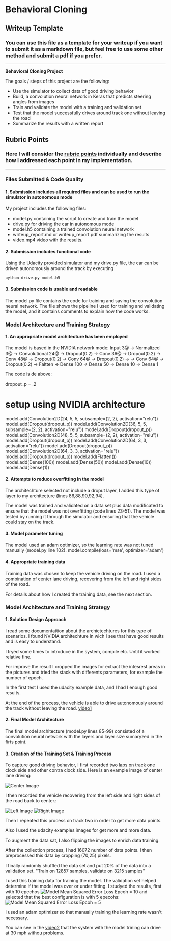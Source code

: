 # **Behavioral Cloning** 

## Writeup Template

### You can use this file as a template for your writeup if you want to submit it as a markdown file, but feel free to use some other method and submit a pdf if you prefer.

---

**Behavioral Cloning Project**

The goals / steps of this project are the following:
* Use the simulator to collect data of good driving behavior
* Build, a convolution neural network in Keras that predicts steering angles from images
* Train and validate the model with a training and validation set
* Test that the model successfully drives around track one without leaving the road
* Summarize the results with a written report


[//]: # (Image References)

[image1]: ./images_out/center.jpg "Center Image"
[image2]: ./images_out/left.jpg "Left Image"
[image3]: ./images_out/right.jpg "Right Image"
[image4]: ./images_out/estudio.PNG "Model Mean Squared Error Loss Epcoh = 10"
[image5]: ./images_out/estudio2_2.PNG "Model Mean Squared Error Loss Epcoh = 5"
[video1]: ./video.mp4 "Video with the final result"
[video2]: ./video_speed30.mp4 "Video with the final result and speed = 30 mph"


## Rubric Points
### Here I will consider the [rubric points](https://review.udacity.com/#!/rubrics/432/view) individually and describe how I addressed each point in my implementation.  

---
### Files Submitted & Code Quality

#### 1. Submission includes all required files and can be used to run the simulator in autonomous mode

My project includes the following files:
* model.py containing the script to create and train the model
* drive.py for driving the car in autonomous mode
* model.h5 containing a trained convolution neural network 
* writeup_report.md or writeup_report.pdf summarizing the results
* video.mp4 video with the results.

#### 2. Submission includes functional code
Using the Udacity provided simulator and my drive.py file, the car can be driven autonomously around the track by executing 
```sh
python drive.py model.h5
```

#### 3. Submission code is usable and readable

The model.py file contains the code for training and saving the convolution neural network. The file shows the pipeline I used for training and validating the model, and it contains comments to explain how the code works.

### Model Architecture and Training Strategy

#### 1. An appropriate model architecture has been employed

The model is based in the NVIDIA network mode:
Input 3@ -> Normalized 3@ -> Convolutional 24@ -> Dropout(0.2) -> Conv 36@ -> Dropout(0.2) -> Conv 48@ -> Dropout(0.2) -> Conv 64@ -> Dropout(0.2) ->
-> Conv 64@ -> Dropout(0.2) -> Faltten -> Dense 100 -> Dense 50 -> Dense 10 -> Dense 1

The code is de above:

dropout_p = .2
# setup using NVIDIA architecture
model.add(Convolution2D(24, 5, 5, subsample=(2, 2), activation="relu"))
model.add(Dropout(dropout_p))
model.add(Convolution2D(36, 5, 5, subsample=(2, 2), activation="relu"))
model.add(Dropout(dropout_p))
model.add(Convolution2D(48, 5, 5, subsample=(2, 2), activation="relu"))
model.add(Dropout(dropout_p))
model.add(Convolution2D(64, 3, 3, activation="relu"))
model.add(Dropout(dropout_p))
model.add(Convolution2D(64, 3, 3, activation="relu"))
model.add(Dropout(dropout_p))
model.add(Flatten())
model.add(Dense(100))
model.add(Dense(50))
model.add(Dense(10))
model.add(Dense(1))



#### 2. Attempts to reduce overfitting in the model

The architechture selected not include a droput layer, I added this type of layer to my architecture (lines 86,88,90,92,94).

The model was trained and validated on a data set plus data modificated to ensure that the model was not overfitting (code lines 23-51).
The model was tested by running it through the simulator and ensuring that the vehicle could stay on the track.

#### 3. Model parameter tuning

The model used an adam optimizer, so the learning rate was not tuned manually (model.py line 102).
model.compile(loss='mse', optimizer='adam')

#### 4. Appropriate training data

Training data was chosen to keep the vehicle driving on the road. I used a combination of center lane driving, recovering from the left and right sides of the road.

For details about how I created the training data, see the next section. 

### Model Architecture and Training Strategy

#### 1. Solution Design Approach

I read some documentattion about the archictechtures for this type of scenarios.
I found NVIDIA architechture in wich I see that have good results and is easy to understand.

I tryed some times to introduce in the system, compile etc. Until it worked relative fine.

For improve the result I cropped the images for extract the intesrest areas in the pictures and tried the stack with differents parameters, for example the number of epoch.

In the first test I used the udacity example data, and I had I enough good results.

At the end of the process, the vehicle is able to drive autonomously around the track without leaving the road. [video1]

#### 2. Final Model Architecture

The final model architecture (model.py lines 85-99) consisted of a convolution neural network with the layers and layer size sumaryzed in the firts point.


#### 3. Creation of the Training Set & Training Process

To capture good driving behavior, I first recorded two laps on track one clock side and other contra clock side. Here is an example image of center lane driving:

![][image1]

I then recorded the vehicle recovering from the left side and right sides of the road back to center.:

![][image2]
![][image3]


Then I repeated this process on track two in order to get more data points.

Also I used the udacity examples images for get more and more data.

To augment the data sat, I also flipping the images to enrich data training.

After the collection process, I had 16072 number of data points. I then preprocessed this data by cropping (70,25) pixels.


I finally randomly shuffled the data set and put 20% of the data into a validation set. 
"Train on 12857 samples, validate on 3215 samples"

I used this training data for training the model. The validation set helped determine if the model was over or under fitting.
I studyed the results, first with 10 epechos ![][image4] and selected that the best configuration is with 5 epecohs: ![][image5]

I used an adam optimizer so that manually training the learning rate wasn't necessary.

You can see in the [video2] that the system with the model trining can drive at 30 mph withou problems.
